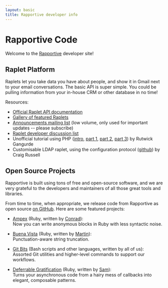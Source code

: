 ```yaml
---
layout: basic
title: Rapportive developer info
---
```



Rapportive Code
===============

Welcome to the [Rapportive](http://rapportive.com/) developer site!


Raplet Platform
---------------

Raplets let you take data you have about people, and show it in Gmail next to your email
conversations. The basic API is super simple. You could be pulling information from your
in-house CRM or other database in no time!

Resources:

* [Official Raplet API documentation](/raplet-docs/)
* [Gallery of featured Raplets](http://raplets.com/)
* [Announcements mailing list](http://groups.google.com/group/raplet-announce)
  (low volume, only used for important updates -- please subscribe)
* [Raplet developer discussion list](http://groups.google.com/group/raplet-dev)
* Unofficial tutorial using PHP
  ([intro](http://blog.rutwick.com/building-raplets-get-started-from-here),
  [part 1](http://blog.rutwick.com/raplets-tutorial-part-1-hello-world),
  [part 2](http://blog.rutwick.com/raplets-tutorial-part-2-add-javascript-to-you-raplet),
  [part 3](http://blog.rutwick.com/raplets-tutorial-part-3-add-metadata-section-to-your-raplet))
  by Rutwick Gangurde
* Customisable LDAP raplet, using the configuration protocol ([github](https://github.com/craig552uk/LDAP-Raplet)) by Craig Russell



Open Source Projects
--------------------

Rapportive is built using tons of free and open-source software, and we are very grateful to the
developers and maintainers of all those great tools and libraries.

From time to time, when appropriate, we release code from Rapportive as open source
[on GitHub](https://github.com/rapportive-oss). Here are some featured projects:

* [Ampex](https://github.com/rapportive-oss/ampex)
  (Ruby, written by [Conrad](https://github.com/ConradIrwin)):  
  Now you can write anonymous blocks in Ruby with less syntactic noise.

* [Buena Vista](https://github.com/rapportive-oss/buena_vista)
  (Ruby, written by [Martin](https://github.com/ept)):  
  Punctuation-aware string truncation.

* [Git Bits](https://github.com/rapportive-oss/git-bits)
  (Bash scripts and other languages, written by all of us):  
  Assorted Git utilities and higher-level commands to support our workflows.

* [Deferrable Gratification](https://github.com/samstokes/deferrable_gratification)
  (Ruby, written by [Sam](https://github.com/samstokes)):  
  Turns your asynchronous code from a hairy mess of callbacks into elegant, composable patterns.
